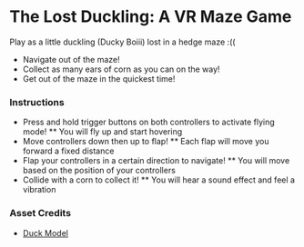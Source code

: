 # The Lost Duckling: A VR Maze Game
Play as a little duckling (Ducky Boiii) lost in a hedge maze :((
* Navigate out of the maze!
* Collect as many ears of corn as you can on the way!
* Get out of the maze in the quickest time!

### Instructions
* Press and hold trigger buttons on both controllers to activate flying mode!
** You will fly up and start hovering
* Move controllers down then up to flap!
** Each flap will move you forward a fixed distance
* Flap your controllers in a certain direction to navigate!
** You will move based on the position of your controllers
* Collide with a corn to collect it!
** You will hear a sound effect and feel a vibration

### Asset Credits
* [Duck Model](https://opengameart.org/content/steamer-duck-3d)
